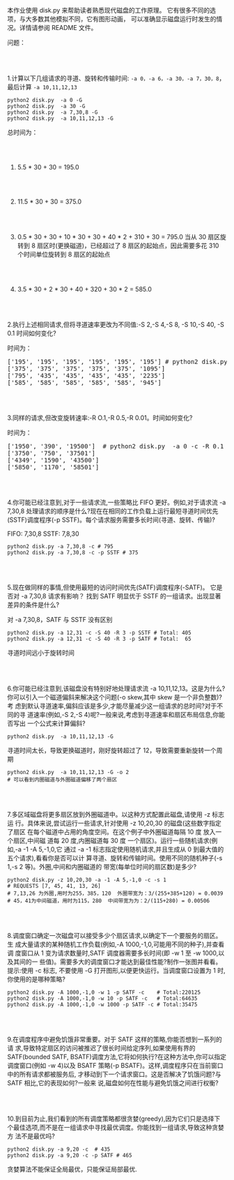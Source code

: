 本作业使用 disk.py 来帮助读者熟悉现代磁盘的工作原理。
它有很多不同的选项，与大多数其他模拟不同，它有图形动画，
可以准确显示磁盘运行时发生的情况。详情请参阅 README 文件。

问题：

<br/>
<br/>

1.计算以下几组请求的寻道、旋转和传输时间: `-a 0，-a 6，-a 30，-a 7，30，8`，
最后计算 `-a 10,11,12,13`

```shell script
python2 disk.py  -a 0 -G
python2 disk.py  -a 30 -G
python2 disk.py  -a 7,30,8 -G
python2 disk.py  -a 10,11,12,13 -G
```
总时间为：

<br/>
<br/>

1. 5.5 * 30 + 30 = 195.0
<br/>
<br/>

2. 11.5 * 30 + 30 = 375.0
<br/>
<br/>

3. 0.5 * 30 + 30 + 10 * 30 + 30 + 40 * 2 + 310 + 30 = 795.0 当从 30 扇区旋转到 8 扇区时(更换磁道)，已经超过了 8 扇区的起始点，因此需要多花 310 个时间单位旋转到 8 扇区的起始点
<br/>
<br/>

4. 3.5 * 30 + 2 * 30 + 40 + 320 + 30 * 2 = 585.0


<br/>
<br/>

2.执行上述相同请求,但将寻道速率更改为不同值:-S 2,-S 4,-S 8, -S 10,-S 40, -S 0.1 时间如何变化?

时间为：
<pre>
['195', '195', '195', '195', '195', '195'] # python2 disk.py  -a 0 -c -S 2 /-S 4 /-S 8 ...
['375', '375', '375', '375', '375', '1095']
['795', '435', '435', '435', '435', '2235']
['585', '585', '585', '585', '585', '945']
</pre>

<br/>
<br/>

3.同样的请求,但改变旋转速率:-R O.1,-R 0.5,-R 0.01。时间如何变化?

时间为：
<pre>
['1950', '390', '19500']  # python2 disk.py  -a 0 -c -R 0.1 /-R 0.5 /-R 0.01 ...
['3750', '750', '37501']
['4349', '1590', '43500']
['5850', '1170', '58501']
</pre>

<br/>
<br/>

4.你可能已经注意到,对于一些请求流,一些策略比 FIFO 更好。例如,对于请求流
-a 7,30,8 处理请求的顺序是什么?现在在相同的工作负载上运行最短寻道时间优先
(SSTF)调度程序(-p SSTF)。每个请求服务需要多长时间(寻道、旋转、传输)?

FIFO: 7,30,8
SSTF: 7,8,30

```shell script
python2 disk.py -a 7,30,8 -c # 795
python2 disk.py -a 7,30,8 -c -p SSTF # 375
```

<br/>
<br/>

5.现在做同样的事情,但使用最短的访问时间优先(SATF)调度程序(-SATF)。
它是否对 -a 7,30,8 请求有影响？
找到 SATF 明显优于 SSTF 的一组请求。出现显著差异的条件是什么?

对 -a 7,30,8，SATF 与 SSTF 没有区别
```shell script
python2 disk.py -a 12,31 -c -S 40 -R 3 -p SSTF # Total: 405
python2 disk.py -a 12,31 -c -S 40 -R 3 -p SATF # Total:  65
```
寻道时间远小于旋转时间

<br/>
<br/>

6.你可能已经注意到,该磁盘没有特别好地处理请求流 -a 10,11,12,13。这是为什么?
你可以引入一个磁道偏斜来解决这个问题(-o skew,其中 skew 是一个非负整数)?考
虑到默认寻道速率,偏斜应该是多少,才能尽量减少这一组请求的总时间?对于不同的寻
道速率(例如,-S 2,-S 4)呢?一般来说,考虑到寻道速率和扇区布局信息,你能否写出
一个公式来计算偏斜?

```shell script
python2 disk.py  -a 10,11,12,13 -G
```

寻道时间太长，导致更换磁道时，刚好旋转超过了 12，导致需要重新旋转一个周期

```shell script
python2 disk.py  -a 10,11,12,13 -G -o 2
# 可以看到内圈磁道与外圈磁道偏移了两个扇区
```

<br/>
<br/>

7.多区域磁盘将更多扇区放到外圈磁道中。以这种方式配置此磁盘,请使用 -z 标志运
行。具体来说,尝试运行一些请求,针对使用 -z 10,20,30 的磁盘(这些数字指定了扇区
在每个磁道中占用的角度空间。在这个例子中外圈磁道每隔 10 度 放入一个扇区,中间磁
道每 20 度,内圈磁道每 30 度 一个扇区)。运行一些随机请求(例如,-a -1 -A 5,-1,0,它
通过 -a -1 标志指定使用随机请求,并且生成从 0 到最大值的五个请求),看看你是否可以计
算寻道、旋转和传输时间。使用不同的随机种子(-s 1,-s 2 等)。外圈,中间和内圈磁道的
带宽(每单位时间的扇区数)是多少?

```shell script
python2 disk.py -z 10,20,30 -a -1 -A 5,-1,0 -c -s 1
# REQUESTS [7, 45, 41, 13, 26]
# 7,13,26 为外圈,用时为255，385，120  外圈带宽为：3/(255+385+120) = 0.0039
# 45，41为中间磁道，用时为115，280  中间带宽为为：2/(115+280) = 0.00506
```

<br/>
<br/>

8.调度窗口确定一次磁盘可以接受多少个扇区请求,以确定下一个要服务的扇区。生
成大量请求的某种随机工作负载(例如,-A 1000,-1,0,可能用不同的种子),并查看调
度窗口从 1 变为请求数量时,SATF 调度器需要多长时间(即 -w 1 至 -w 1000,以及其间的一
些值)。需要多大的调度窗口才能达到最佳性能?制作一张图并看看。提示:使用 -c 标志,
不要使用 -G 打开图形,以便更快运行。当调度窗口设置为 1 时,你使用的是哪种策略?

```shell script
python2 disk.py -A 1000,-1,0 -w 1 -p SATF -c    # Total:220125
python2 disk.py -A 1000,-1,0 -w 10 -p SATF -c   # Total:64635
python2 disk.py -A 1000,-1,0 -w 1000 -p SATF -c # Total:35475
```

<br/>
<br/>

9.在调度程序中避免饥饿非常重要。对于 SATF 这样的策略,你能否想到一系列的请
求,导致特定扇区的访问被推迟了很长时间给定序列,如果使用有界的 SATF(bounded
SATF, BSATF)调度方法,它将如何执行?在这种方法中,你可以指定调度窗口(例如 -w
4)以及 BSATF 策略(-p BSATF)。这样,调度程序只在当前窗口中的所有请求都被服务后,
才移动到下一个请求窗口。这是否解决了饥饿问题?与 SATF 相比,它的表现如何?一般来
说,磁盘如何在性能与避免饥饿之间进行权衡?

<br/>
<br/>

10.到目前为止,我们看到的所有调度策略都很贪婪(greedy),因为它们只是选择下
个最佳选项,而不是在一组请求中寻找最优调度。你能找到一组请求,导致这种贪婪方
法不是最优吗?

```shell script
python2 disk.py -a 9,20 -c  # 435
python2 disk.py -a 9,20 -c -p SATF # 465
```
贪婪算法不能保证全局最优，只能保证局部最优.